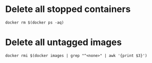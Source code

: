 Delete all stopped containers
=============================

    docker rm $(docker ps -aq)
  
Delete all untagged images
==========================

    docker rmi $(docker images | grep "^<none>" | awk '{print $3}')
  
